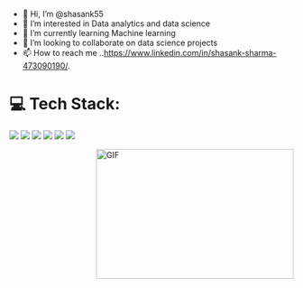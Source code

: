 - 👋 Hi, I’m @shasank55
- 👀 I’m interested in Data analytics and data science
- 🌱 I’m currently learning  Machine learning
- 💞️ I’m looking to collaborate on data science projects
- 📫 How to reach me ..https://www.linkedin.com/in/shasank-sharma-473090190/.
# 💻 Tech Stack:
  
  <img src="https://img.icons8.com/color/64/null/python--v1.png"/>   <img src="https://img.icons8.com/stickers/70/null/sql.png"/> <img src="https://img.icons8.com/color/64/null/power-bi.png"/>     ![](https://cdn.icon-icons.com/icons2/2415/PNG/64/postgresql_plain_wordmark_logo_icon_146390.png)
   ![](https://cdn-icons-png.flaticon.com/64/3195/3195693.png)
   <img src="https://img.icons8.com/color/64/null/ms-excel.png"/>
  


<img align="right" alt="GIF" src="https://github.com/abhisheknaiidu/abhisheknaiidu/blob/master/code.gif?raw=true" width="350" height="230" />

<!---
shasank55/shasank55 is a ✨ special ✨ repository because its `README.md` (this file) appears on your GitHub profile.
You can click the Preview link to take a look at your changes.
--->
